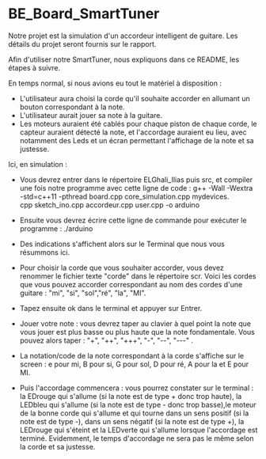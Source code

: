 # BE_Board_SmartTuner

Notre projet est la simulation d'un accordeur intelligent de guitare.
Les détails du projet seront fournis sur le rapport.

Afin d'utiliser notre SmartTuner, nous expliquons dans ce README, les étapes à suivre.

En temps normal, si nous avions eu tout le matériel à disposition :
- L'utilisateur aura choisi la corde qu'il souhaite accorder en allumant un bouton correspondant à la note.
- L'utilisateur aurait jouer sa note à la guitare.
- Les moteurs auraient été cablés pour chaque piston de chaque corde, le capteur auraient détecté la note, et l'accordage auraient eu lieu, avec notamment des Leds et un écran permettant l'affichage de la note et sa justesse.

Ici, en simulation :

- Vous devrez entrer dans le répertoire ELGhali_Ilias puis src, et compiler une fois notre programme avec cette ligne de code :
g++ -Wall -Wextra -std=c++11 -pthread board.cpp core_simulation.cpp mydevices.\
cpp sketch_ino.cpp accordeur.cpp user.cpp -o arduino

- Ensuite vous devrez écrire cette ligne de commande pour exécuter le programme : ./arduino 

- Des indications s'affichent alors sur le Terminal que nous vous résummons ici.

- Pour choisir la corde que vous souhaiter accorder, vous devez renommer le fichier texte "corde" dans le répertoire scr. Voici les cordes que vous pouvez accorder correspondant au nom des cordes d'une guitare : "mi", "si", "sol","ré", "la", "MI".

- Tapez ensuite ok dans le terminal et appuyer sur Entrer.

- Jouer votre note : vous devrez taper au clavier à quel point la note que vous jouer est plus basse ou plus haute que la note fondamentale. Vous pouvez alors taper : "+", "++", "+++", "-", "--", "---" .
 
- La notation/code de la note correspondant à la corde s'affiche sur le screen :
e pour mi, B pour si, G pour sol, D pour ré, A pour la et E pour MI.

- Puis l'accordage commencera : vous pourrez constater sur le terminal : la EDrouge qui s'allume (si la note est de type + donc trop haute), la LEDbleu qui s'allume (si la note est de type - donc trop basse),le moteur de la bonne corde qui s'allume et qui tourne dans un sens positif (si la note est de type -), dans un sens négatif (si la note est de type +), la LEDrouge qui s'éteint et la LEDverte qui s'allume lorsque l'accordage est terminé. Evidemment, le temps d'accordage ne sera pas le même selon la corde et sa justesse.






